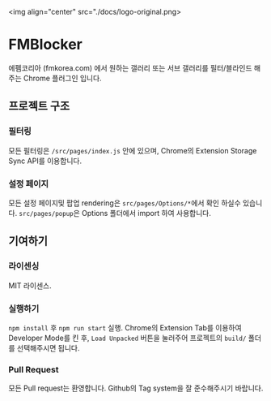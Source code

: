 <img align="center" src="./docs/logo-original.png>

# FMBlocker

에펨코리아 (fmkorea.com) 에서 원하는 갤러리 또는 서브 갤러리를 필터/블라인드 해 주는 Chrome 플러그인 입니다.

## 프로젝트 구조
### 필터링
모든 필터링은 `/src/pages/index.js` 안에 있으며, Chrome의 Extension Storage Sync API를 이용합니다.

### 설정 페이지
모든 설정 페이지및 팝업 rendering은 `src/pages/Options/*`에서 확인 하실수 있습니다. `src/pages/popup`은 Options 폴더에서 import 하여 사용합니다.

## 기여하기
### 라이센싱
MIT 라이센스.

### 실행하기
`npm install` 후 `npm run start` 실행. Chrome의 Extension Tab를 이용하여 Developer Mode를 킨 후, `Load Unpacked` 버튼을 눌러주어 프로젝트의 `build/` 폴더를 선택해주시면 됩니다.

### Pull Request
모든 Pull request는 환영합니다. Github의 Tag system을 잘 준수해주시기 바랍니다.
